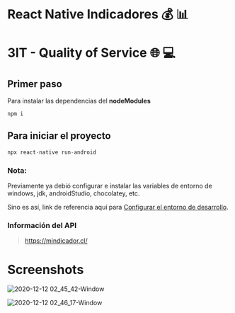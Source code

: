 # React Native Indicadores :moneybag: :bar_chart:
# 3IT - Quality of Service :globe_with_meridians: :computer:

## Primer paso
Para instalar las dependencias del __nodeModules__
```javascript
npm i
```

## Para iniciar el proyecto
```javascript
npx react-native run-android
```

### Nota:
Previamente ya debió configurar e instalar las variables de entorno de windows, jdk, androidStudio, chocolatey, etc. 

Sino es así, link de referencia aquí para [Configurar el entorno de desarrollo](https://reactnative.dev/docs/environment-setup).

### Información del API
> https://mindicador.cl/

# Screenshots

![2020-12-12 02_45_42-Window](https://user-images.githubusercontent.com/39087254/101976481-7424f380-3c24-11eb-8a45-17fb6db3da2b.png)

![2020-12-12 02_46_17-Window](https://user-images.githubusercontent.com/39087254/101976509-ad5d6380-3c24-11eb-9a9f-2567cbc5d16c.png)

